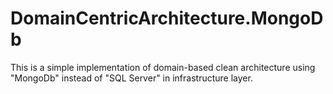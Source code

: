 # DomainCentricArchitecture.MongoDb
This is a simple implementation of domain-based clean architecture using "MongoDb" instead of "SQL Server" in infrastructure layer.
